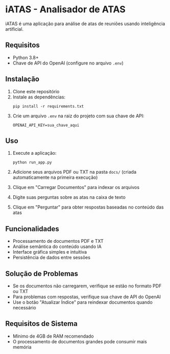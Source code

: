 # iATAS - Analisador de ATAS

iATAS é uma aplicação para análise de atas de reuniões usando inteligência artificial.

## Requisitos

- Python 3.8+
- Chave de API do OpenAI (configure no arquivo `.env`)

## Instalação

1. Clone este repositório
2. Instale as dependências:
   ```
   pip install -r requirements.txt
   ```
3. Crie um arquivo `.env` na raiz do projeto com sua chave de API:
   ```
   OPENAI_API_KEY=sua_chave_aqui
   ```

## Uso

1. Execute a aplicação:

   ```
   python run_app.py
   ```

2. Adicione seus arquivos PDF ou TXT na pasta `docs/` (criada automaticamente na primeira execução)

3. Clique em "Carregar Documentos" para indexar os arquivos

4. Digite suas perguntas sobre as atas na caixa de texto

5. Clique em "Perguntar" para obter respostas baseadas no conteúdo das atas

## Funcionalidades

- Processamento de documentos PDF e TXT
- Análise semântica do conteúdo usando IA
- Interface gráfica simples e intuitiva
- Persistência de dados entre sessões

## Solução de Problemas

- Se os documentos não carregarem, verifique se estão no formato PDF ou TXT
- Para problemas com respostas, verifique sua chave de API do OpenAI
- Use o botão "Atualizar Índice" para reindexar documentos quando necessário

## Requisitos de Sistema

- Mínimo de 4GB de RAM recomendado
- O processamento de documentos grandes pode consumir mais memória
